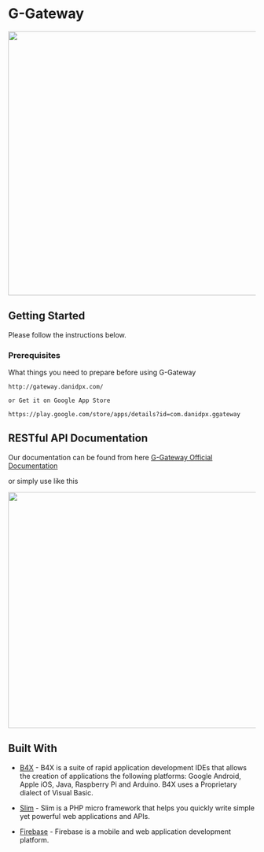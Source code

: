 # G-Gateway

<p align="center">
  <img width="690" height="537" src="https://www.b4x.com/android/forum/attachments/facebookicon-png.64140/">
</p>

## Getting Started

Please follow the instructions below.

### Prerequisites

What things you need to prepare before using G-Gateway

```
http://gateway.danidpx.com/

or Get it on Google App Store

https://play.google.com/store/apps/details?id=com.danidpx.ggateway
```
## RESTful API Documentation

Our documentation can be found from here
[G-Gateway Official Documentation](https://ggateway.docs.apiary.io/)

or simply use like this

<p align="center">
  <img width="1113" height="480" src="http://gateway.danidpx.com/images/postman.png">
</p>

## Built With

* [B4X](http://www.b4x.com/) - B4X is a suite of rapid application development IDEs that allows the creation of applications the following platforms: Google Android, Apple iOS, Java, Raspberry Pi and Arduino. B4X uses a Proprietary dialect of Visual Basic.

* [Slim](https://www.slimframework.com/) - Slim is a PHP micro framework that helps you quickly write simple yet powerful web applications and APIs.

* [Firebase](https://firebase.google.com/) - Firebase is a mobile and web application development platform.
